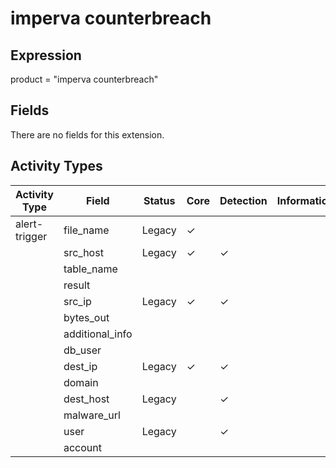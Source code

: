 imperva counterbreach
=====================

Expression
----------

product = "imperva counterbreach"

Fields
------

There are no fields for this extension.

Activity Types
--------------

| Activity Type | Field           | Status | Core     | Detection | Informational |
| ------------- | --------------- | ------ | -------- | --------- | ------------- |
| alert-trigger | file_name       | Legacy | &#10003; |           |               |
|               | src_host        | Legacy | &#10003; | &#10003;  |               |
|               | table_name      |        |          |           |               |
|               | result          |        |          |           |               |
|               | src_ip          | Legacy | &#10003; | &#10003;  |               |
|               | bytes_out       |        |          |           |               |
|               | additional_info |        |          |           |               |
|               | db_user         |        |          |           |               |
|               | dest_ip         | Legacy | &#10003; | &#10003;  |               |
|               | domain          |        |          |           |               |
|               | dest_host       | Legacy |          | &#10003;  |               |
|               | malware_url     |        |          |           |               |
|               | user            | Legacy |          | &#10003;  |               |
|               | account         |        |          |           |               |

